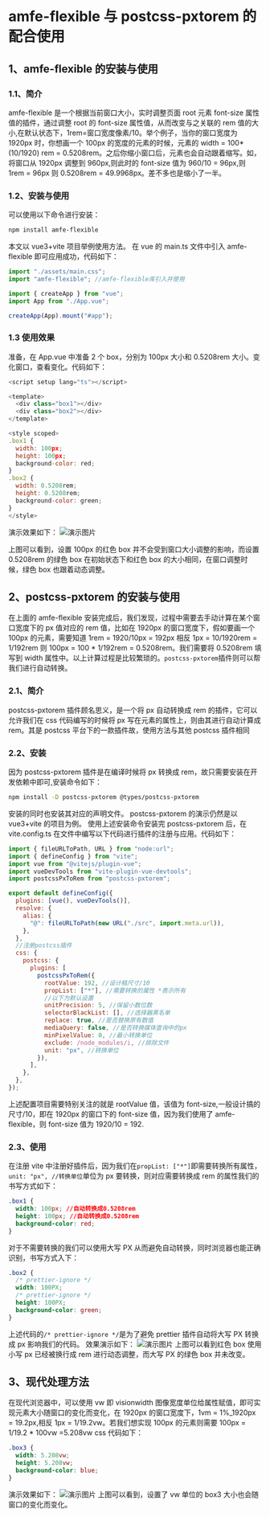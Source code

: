# amfe-flexible 与 postcss-pxtorem 的配合使用

## 1、amfe-flexible 的安装与使用

### 1.1、简介

amfe-flexible 是一个根据当前窗口大小，实时调整页面 root 元素 font-size 属性值的插件，通过调整 root 的 font-size 属性值，从而改变与之关联的 rem 值的大小,在默认状态下，1rem=窗口宽度像素/10。举个例子，当你的窗口宽度为 1920px 时，你想画一个 100px 的宽度的元素的时候，元素的 width = 100\*(10/1920) rem = 0.5208rem。之后你缩小窗口后，元素也会自动跟着缩写。如，将窗口从 1920px 调整到 960px,则此时的 font-size 值为 960/10 = 96px,则 1rem = 96px 则 0.5208rem = 49.9968px。差不多也是缩小了一半。

### 1.2、安装与使用

可以使用以下命令进行安装：

```bash
npm install amfe-flexible
```

本文以 vue3+vite 项目举例使用方法。
在 vue 的 main.ts 文件中引入 amfe-flexible 即可应用成功，代码如下：

```javascript
import "./assets/main.css";
import "amfe-flexible"; //amfe-flexible库引入并使用

import { createApp } from "vue";
import App from "./App.vue";

createApp(App).mount("#app");
```

### 1.3 使用效果

准备，在 App.vue 中准备 2 个 box，分别为 100px 大小和 0.5208rem 大小。变化窗口，查看变化。代码如下：

```javascript
<script setup lang="ts"></script>

<template>
  <div class="box1"></div>
  <div class="box2"></div>
</template>

<style scoped>
.box1 {
  width: 100px;
  height: 100px;
  background-color: red;
}
.box2 {
  width: 0.5208rem;
  height: 0.5208rem;
  background-color: green;
}
</style>

```

演示效果如下：
![演示图片](https://github.com/MilletQ/Blogs/blob/637252c4e9f9ea189cc95f6628b108d6950de3d2/articles/001.amfe-flexible%E4%B8%8Epostcss-pxtorem%E7%9A%84%E9%85%8D%E5%90%88%E4%BD%BF%E7%94%A8/images/1.gif?raw=true "演示图片")

上图可以看到，设置 100px 的红色 box 并不会受到窗口大小调整的影响，而设置 0.5208rem 的绿色 box 在初始状态下和红色 box 的大小相同，在窗口调整时候，绿色 box 也跟着动态调整。

## 2、postcss-pxtorem 的安装与使用

在上面的 amfe-flexible 安装完成后，我们发现，过程中需要去手动计算在某个窗口宽度下的 px 值对应的 rem 值，比如在 1920px 的窗口宽度下，假如要画一个 100px 的元素，需要知道 1rem = 1920/10px = 192px 相反 1px = 10/1920rem = 1/192rem 则 100px = 100 \* 1/192rem = 0.5208rem。我们需要将 0.5208rem 填写到 width 属性中。以上计算过程是比较繁琐的。`postcss-pxtorem`插件则可以帮我们进行自动转换。

### 2.1、简介

postcss-pxtorem 插件顾名思义，是一个将 px 自动转换成 rem 的插件，它可以允许我们在 css 代码编写的时候将 px 写在元素的属性上，则由其进行自动计算成 rem。其是 postcss 平台下的一款插件故，使用方法与其他 postcss 插件相同

### 2.2、安装

因为 postcss-pxtorem 插件是在编译时候将 px 转换成 rem，故只需要安装在开发依赖中即可,安装命令如下：

```bash
npm install -D postcss-pxtorem @types/postcss-pxtorem
```

安装的同时也安装其对应的声明文件。
postcss-pxtorem 的演示仍然是以 vue3+vite 的项目为例。
使用上述安装命令安装完 postcss-pxtorem 后，在 vite.config.ts 在文件中编写以下代码进行插件的注册与应用。代码如下：

```javascript
import { fileURLToPath, URL } from "node:url";
import { defineConfig } from "vite";
import vue from "@vitejs/plugin-vue";
import vueDevTools from "vite-plugin-vue-devtools";
import postcssPxToRem from "postcss-pxtorem";

export default defineConfig({
  plugins: [vue(), vueDevTools()],
  resolve: {
    alias: {
      "@": fileURLToPath(new URL("./src", import.meta.url)),
    },
  },
  //注册postcss插件
  css: {
    postcss: {
      plugins: [
        postcssPxToRem({
          rootValue: 192, //设计稿尺寸/10
          propList: ["*"], //需要转换的属性 *表示所有
          //以下为默认设置
          unitPrecision: 5, //保留小数位数
          selectorBlackList: [], //选择器黑名单
          replace: true, //是否替换原有数值
          mediaQuery: false, //是否转换媒体查询中的px
          minPixelValue: 0, //最小转换单位
          exclude: /node_modules/i, //排除文件
          unit: "px", //转换单位
        }),
      ],
    },
  },
});
```

上述配置项目需要特别关注的就是 rootValue 值，该值为 font-size,一般设计搞的尺寸/10，即在 1920px 的窗口下的 font-size 值，因为我们使用了 amfe-flexible，则 font-size 值为 1920/10 = 192.

### 2.3、使用

在注册 vite 中注册好插件后，因为我们在`propList: ["*"]`即需要转换所有属性，`unit: "px", //转换单位`单位为 px 要转换，则对应需要转换成 rem 的属性我们的书写方式如下：

```css
.box1 {
  width: 100px; //自动转换成0.5208rem
  height: 100px; //自动转换成0.5208rem
  background-color: red;
}
```

对于不需要转换的我们可以使用大写 PX 从而避免自动转换，同时浏览器也能正确识别，书写方式入下：

```css
.box2 {
  /* prettier-ignore */
  width: 100PX;
  /* prettier-ignore */
  height: 100PX;
  background-color: green;
}
```

上述代码的`/* prettier-ignore */`是为了避免 prettier 插件自动将大写 PX 转换成 px 影响我们的代码。
效果演示如下：
![演示图片](https://github.com/MilletQ/Blogs/blob/main/articles/001.amfe-flexible%E4%B8%8Epostcss-pxtorem%E7%9A%84%E9%85%8D%E5%90%88%E4%BD%BF%E7%94%A8/images/2.gif?raw=true "演示图片")
上图可以看到红色 box 使用小写 px 已经被换行成 rem 进行动态调整，而大写 PX 的绿色 box 并未改变。

## 3、现代处理方法

在现代浏览器中，可以使用 vw 即 visionwidth 图像宽度单位给属性赋值，即可实现元素大小随窗口的变化而变化，在 1920px 的窗口宽度下，1vm = 1%\_1920px = 19.2px,相反 1px = 1/19.2vw。若我们想实现 100px 的元素则需要 100px = 1/19.2 \* 100vw =5.208vw
css 代码如下：

```css
.box3 {
  width: 5.208vw;
  height: 5.208vw;
  background-color: blue;
}
```

演示效果如下：
![演示图片](https://github.com/MilletQ/Blogs/blob/main/articles/001.amfe-flexible%E4%B8%8Epostcss-pxtorem%E7%9A%84%E9%85%8D%E5%90%88%E4%BD%BF%E7%94%A8/images/3.gif?raw=true "演示图片")
上图可以看到，设置了 vw 单位的 box3 大小也会随窗口的变化而变化。
